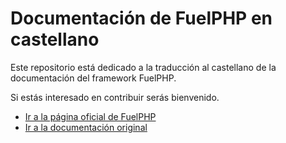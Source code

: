 # Documentación de FuelPHP en castellano
Este repositorio está dedicado a la traducción al castellano de la documentación del framework FuelPHP.

Si estás interesado en contribuir serás bienvenido.

* [Ir a la página oficial de FuelPHP](http://fuelphp.com/docs/)
* [Ir a la documentación original](http://fuelphp.com/docs/)
